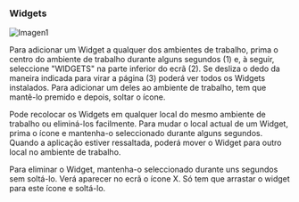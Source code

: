 ### Widgets

![Imagen1](http://static.energysistem.com/images/manuals/42674/56e998d210f16.jpg)

Para adicionar um Widget a qualquer dos ambientes de trabalho, prima o centro do ambiente de trabalho durante alguns segundos (1) e, à seguir, seleccione "WIDGETS" na parte inferior do ecrã (2). Se desliza o dedo da maneira indicada para virar a página (3) poderá ver todos os Widgets instalados. Para adicionar um deles ao ambiente de trabalho, tem que mantê-lo premido e depois, soltar o ícone.

Pode recolocar os Widgets em qualquer local do mesmo ambiente de trabalho ou eliminá-los facilmente.  Para mudar o local actual de um Widget, prima o ícone e mantenha-o seleccionado durante alguns segundos. Quando a aplicação estiver ressaltada, poderá mover o Widget para outro local no ambiente de trabalho.

Para eliminar o Widget, mantenha-o seleccionado durante uns segundos sem soltá-lo. Verá aparecer no ecrã o ícone X. Só tem que arrastar o widget para este ícone e soltá-lo.
